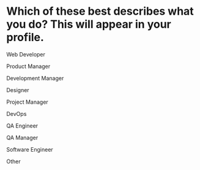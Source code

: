 # Which of these best describes what you do? This will appear in your profile.

Web Developer

Product Manager

Development Manager

Designer

Project Manager

DevOps

QA Engineer

QA Manager

Software Engineer

Other

